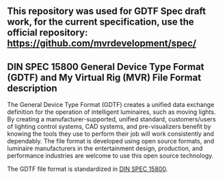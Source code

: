 ## This repository was used for GDTF Spec draft work, for the current specification, use the official repository: https://github.com/mvrdevelopment/spec/


## DIN SPEC 15800  General Device Type Format (GDTF) and My Virtual Rig (MVR) File Format description





The General Device Type Format (GDTF) creates a unified data exchange definition for the operation of intelligent luminaires, such as moving lights. By creating a manufacturer-supported, unified standard, customers/users of lighting control systems, CAD systems, and pre-visualizers benefit by knowing the tools they use to perform their job will work consistently and dependably. The file format is developed using open source formats, and luminaire manufacturers in the entertainment design, production, and performance industries are welcome to use this open source technology.

The GDTF file format is standardized in [DIN SPEC 15800](https://www.beuth.de/de/technische-regel/din-spec-15800/324748671).

